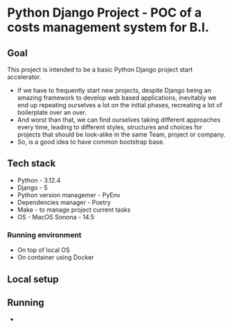 # Python Django Project - POC of a costs management system for B.I.
## Goal
This project is intended to be a basic Python Django project start accelerator.
- If we have to frequently start new projects, despite Django being an amazing framework to develop web based applications, inevitably we end up repeating ourselves a lot on the initial phases, recreating a lot of boilerplate over an over.   
- And worst than that, we can find ourselves taking different approaches every time, leading to different styles, structures and choices for projects that should be look-alike in the same Team, project or company.
- So, is a good idea to have common bootstrap base.
## Tech stack
- Python - 3.12.4
- Django - 5
- Python version managemer - PyEnv 
- Dependencies manager - Poetry
- Make - to manage project current tasks
- OS - MacOS Sonona - 14.5
### Running environment
- On top of local OS
- On container using Docker
## Local setup
## Running
- 




